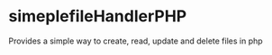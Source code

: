 simeplefileHandlerPHP
=====================

Provides a simple way to create, read, update and delete files in php
